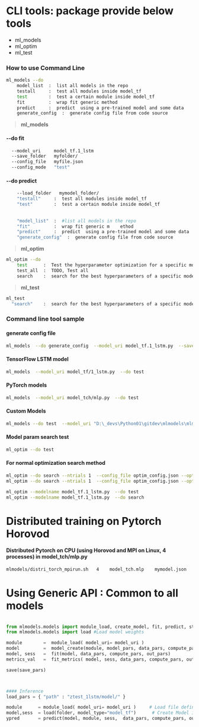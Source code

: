 # CLI tools: package provide below tools 

- ml_models
- ml_optim    
- ml_test



### How to use Command Line
```bash
ml_models --do  
    model_list  :  list all models in the repo                            
    testall     :  test all modules inside model_tf
    test        :  test a certain module inside model_tf
    fit         :  wrap fit generic method
    predict     :  predict  using a pre-trained model and some data
    generate_config  :  generate config file from code source
```

> **ml_models**

#### --do fit
```bash
  --model_uri     model_tf.1_lstm
  --save_folder   myfolder/
  --config_file   myfile.json
  --config_mode   "test"
```    

#### --do predict
```bash
    --load_folder   mymodel_folder/
    "testall"     :  test all modules inside model_tf
    "test"        :  test a certain module inside model_tf
    
    
    "model_list"  :  #list all models in the repo          
    "fit"         :  wrap fit generic m    ethod
    "predict"     :  predict  using a pre-trained model and some data
    "generate_config"  :  generate config file from code source
```

> **ml_optim**

```bash
ml_optim --do
    test      :  Test the hyperparameter optimization for a specific model
    test_all  :  TODO, Test all
    search    :  search for the best hyperparameters of a specific model
```

> **ml_test**

```bash
ml_test
  "search"    :  search for the best hyperparameters of a specific model

```


### Command line tool sample

#### generate config file
```bash
ml_models  --do generate_config  --model_uri model_tf.1_lstm.py  --save_folder "c:\myconfig"
```
    

#### TensorFlow LSTM model
```bash
ml_models  --model_uri model_tf/1_lstm.py  --do test
```
    

#### PyTorch models
```bash
ml_models  --model_uri model_tch/mlp.py  --do test
```
    
#### Custom  Models
```bash
ml_models --do test  --model_uri "D:\_devs\Python01\gitdev\mlmodels\mlmodels\model_tf_lstm.py"
```

#### Model param search test
```bash
ml_optim --do test
```

#### For normal optimization search method
```bash
ml_optim --do search --ntrials 1  --config_file optim_config.json --optim_method normal
ml_optim --do search --ntrials 1  --config_file optim_config.json --optim_method prune  ###### for pruning method

ml_optim --modelname model_tf.1_lstm.py  --do test
ml_optim --modelname model_tf.1_lstm.py  --do search
```



# Distributed training on Pytorch Horovod

#### Distributed Pytorch on CPU (using Horovod and MPI on Linux, 4 processes)  in model_tch/mlp.py
```bash
mlmodels/distri_torch_mpirun.sh   4    model_tch.mlp    mymodel.json
```


# Using Generic API : Common to all models
```python

from mlmodels.models import module_load, create_model, fit, predict, stats
from mlmodels.models import load #Load model weights

module        =  module_load( model_uri= model_uri )                           # Load file definition
model         =  model_create(module, model_pars, data_pars, compute_pars)     # Create Model instance
model, sess   =  fit(model, data_pars, compute_pars, out_pars)                 # fit the model
metrics_val   =  fit_metrics( model, sess, data_pars, compute_pars, out_pars)  # get stats

save(save_pars)



#### Inference
load_pars = { "path" : "ztest_1lstm/model/" }

module      = module_load( model_uri= model_uri )     # Load file definition
model,sess  = load(folder, model_type="model_tf")      # Create Model instance
ypred       = predict(model, module, sess,  data_pars, compute_pars, out_pars)     
```


